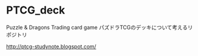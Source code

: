 # PTCG_deck
Puzzle &amp; Dragons Trading card game 
パズドラTCGのデッキについて考えるリポジトリ


http://ptcg-studynote.blogspot.com/
